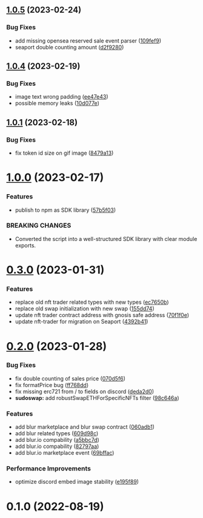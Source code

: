 ## [1.0.5](https://github.com/kenryu42/ethereum-nft-sales-bot/compare/v1.0.4...v1.0.5) (2023-02-24)


### Bug Fixes

* add missing opensea reserved sale event parser ([109fef9](https://github.com/kenryu42/ethereum-nft-sales-bot/commit/109fef94717a5f832f9c274d77e0398515030dfb))
* seaport double counting amount ([d2f9280](https://github.com/kenryu42/ethereum-nft-sales-bot/commit/d2f9280cb5129a64635af709d6a6eafa0c5b9b50))

## [1.0.4](https://github.com/kenryu42/ethereum-nft-sales-bot/compare/v1.0.3...v1.0.4) (2023-02-19)


### Bug Fixes

* image text wrong padding ([ee47e43](https://github.com/kenryu42/ethereum-nft-sales-bot/commit/ee47e43b044e5a750719a39d26c00279eb6e80ba))
* possible memory leaks ([10d077e](https://github.com/kenryu42/ethereum-nft-sales-bot/commit/10d077e905e11ea275dc2b9fdb0e764a5a78249b))

## [1.0.1](https://github.com/kenryu42/ethereum-nft-sales-bot/compare/v1.0.0...v1.0.1) (2023-02-18)

### Bug Fixes

-   fix token id size on gif image ([8479a13](https://github.com/kenryu42/ethereum-nft-sales-bot/commit/8479a1318b55d66e272966d25226d276b893f021))

# [1.0.0](https://github.com/kenryu42/ethereum-nft-sales-bot/compare/v0.3.0...v1.0.0) (2023-02-17)

### Features

-   publish to npm as SDK library ([57b5f03](https://github.com/kenryu42/ethereum-nft-sales-bot/commit/57b5f03acd2587f8bab5bd0ff959487a2d468512))

### BREAKING CHANGES

-   Converted the script into a well-structured SDK library with clear module exports.

# [0.3.0](https://github.com/kenryu42/ethereum-nft-sales-bot/compare/v0.2.0...v0.3.0) (2023-01-31)

### Features

-   replace old nft trader related types with new types ([ec7650b](https://github.com/kenryu42/ethereum-nft-sales-bot/commit/ec7650b3caf5ea2e66991d97872b676151cc5858))
-   replace old swap initialization with new swap ([155dd74](https://github.com/kenryu42/ethereum-nft-sales-bot/commit/155dd742167f04862c4524db14b4f3f3a72ac612))
-   update nft trader contract address with gnosis safe address ([70f1f0e](https://github.com/kenryu42/ethereum-nft-sales-bot/commit/70f1f0e99a304c90dbbd47a54777bd4d3f41444c))
-   update nft-trader for migration on Seaport ([4392b41](https://github.com/kenryu42/ethereum-nft-sales-bot/commit/4392b4171d298a883285fe4d0b7d14a2209a840c))

# [0.2.0](https://github.com/kenryu42/ethereum-nft-sales-bot/compare/v0.1.0...v0.2.0) (2023-01-28)

### Bug Fixes

-   fix double counting of sales price ([070d5f6](https://github.com/kenryu42/ethereum-nft-sales-bot/commit/070d5f68c619536396444416d69b16a59e76e93f))
-   fix formatPrice bug ([ff768dd](https://github.com/kenryu42/ethereum-nft-sales-bot/commit/ff768ddb963c188c4e4ba28664baac8c5d0eb0e5))
-   fix missing erc721 from / to fields on discord ([deda2d0](https://github.com/kenryu42/ethereum-nft-sales-bot/commit/deda2d052826dc5c73704137dcae262f4f3bdfc5))
-   **sudoswap:** add robustSwapETHForSpecificNFTs filter ([98c646a](https://github.com/kenryu42/ethereum-nft-sales-bot/commit/98c646a5e35d60397dcadccad579e12627da5bc1))

### Features

-   add blur marketplace and blur swap contract ([060adb1](https://github.com/kenryu42/ethereum-nft-sales-bot/commit/060adb1b5e80186cfa88379b03d5048a09e05f48))
-   add blur related types ([609d98c](https://github.com/kenryu42/ethereum-nft-sales-bot/commit/609d98c6161e32e9312964cb90b31b13b5a501ed))
-   add blur.io compability ([a5bbc7d](https://github.com/kenryu42/ethereum-nft-sales-bot/commit/a5bbc7dd4256d97aeee27a95ddbdc1b2312017d2))
-   add blur.io compability ([82797aa](https://github.com/kenryu42/ethereum-nft-sales-bot/commit/82797aa3434f0af4974ff55a5c8c447776a6d15a))
-   add blur.io marketplace event ([69bffac](https://github.com/kenryu42/ethereum-nft-sales-bot/commit/69bffac9ffb5cf15e4c2fb6af92a456f5a18adb2))

### Performance Improvements

-   optimize discord embed image stability ([e195f89](https://github.com/kenryu42/ethereum-nft-sales-bot/commit/e195f89f960d56259fc89b483df9e83dfcd5b5f0))

# 0.1.0 (2022-08-19)
